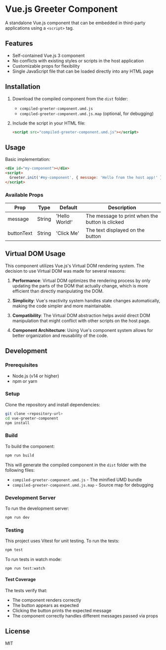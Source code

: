 # Vue.js Greeter Component

A standalone Vue.js component that can be embedded in third-party applications using a `<script>` tag.

## Features

- Self-contained Vue.js 3 component
- No conflicts with existing styles or scripts in the host application
- Customizable props for flexibility
- Single JavaScript file that can be loaded directly into any HTML page

## Installation

1. Download the compiled component from the `dist` folder:
   - `compiled-greeter-component.umd.js`
   - `compiled-greeter-component.umd.js.map` (optional, for debugging)

2. Include the script in your HTML file:
   ```html
   <script src="compiled-greeter-component.umd.js"></script>
   ```

## Usage

Basic implementation:

```html
<div id="my-component"></div>
<script>
  Greeter.init('#my-component', { message: 'Hello from the host app!' });
</script>
```

### Available Props

| Prop | Type | Default | Description |
|------|------|---------|-------------|
| message | String | 'Hello World!' | The message to print when the button is clicked |
| buttonText | String | 'Click Me' | The text displayed on the button |

## Virtual DOM Usage

This component utilizes Vue.js's Virtual DOM rendering system. The decision to use Virtual DOM was made for several reasons:

1. **Performance**: Virtual DOM optimizes the rendering process by only updating the parts of the DOM that actually change, which is more efficient than directly manipulating the DOM.

2. **Simplicity**: Vue's reactivity system handles state changes automatically, making the code simpler and more maintainable.

3. **Compatibility**: The Virtual DOM abstraction helps avoid direct DOM manipulation that might conflict with other scripts on the host page.

4. **Component Architecture**: Using Vue's component system allows for better organization and reusability of the code.

## Development

### Prerequisites

- Node.js (v14 or higher)
- npm or yarn

### Setup

Clone the repository and install dependencies:

```bash
git clone <repository-url>
cd vue-greeter-component
npm install
```

### Build

To build the component:

```bash
npm run build
```

This will generate the compiled component in the `dist` folder with the following files:
- `compiled-greeter-component.umd.js` - The minified UMD bundle
- `compiled-greeter-component.umd.js.map` - Source map for debugging

### Development Server

To run the development server:

```bash
npm run dev
```

### Testing

This project uses Vitest for unit testing. To run the tests:

```bash
npm test
```

To run tests in watch mode:

```bash
npm run test:watch
```

#### Test Coverage

The tests verify that:
- The component renders correctly
- The button appears as expected
- Clicking the button prints the expected message
- The component correctly handles different messages passed via props

## License

MIT